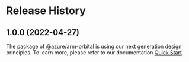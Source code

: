 # Release History
    
## 1.0.0 (2022-04-27)

The package of @azure/arm-orbital is using our next generation design principles. To learn more, please refer to our documentation [Quick Start](https://aka.ms/js-track2-quickstart).
